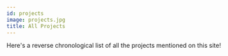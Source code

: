 ```yaml
---
id: projects
image: projects.jpg
title: All Projects
---
```


Here's a reverse chronological list of all the projects mentioned on this site!
